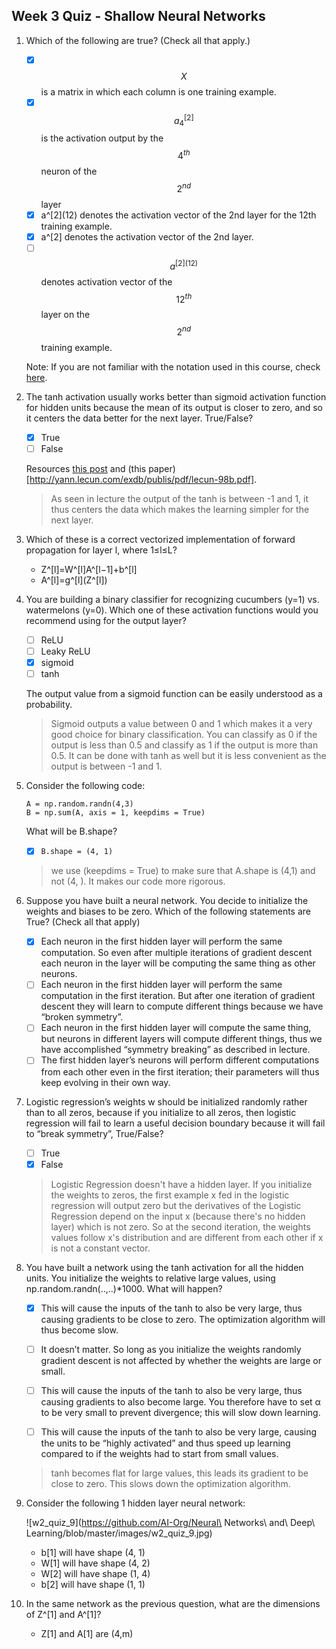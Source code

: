 ## Week 3 Quiz -  Shallow Neural Networks

1. Which of the following are true? (Check all that apply.)

    - [X] $$X$$ is a matrix in which each column is one training example.
    - [X] $$a^{[2]}_4$$ is the activation output by the $$4^{th}$$ neuron of the $$2^{nd}$$ layer
    - [X] a^\[2\](12) denotes the activation vector of the 2nd layer for the 12th training example.
    - [X] a^[2] denotes the activation vector of the 2nd layer.
    - [ ] $$a^{[2](12)}$$ denotes activation vector of the $$12^{th}$$ layer on the $$2^{nd}$$ training example.

    Note: If you are not familiar with the notation used in this course, check [here](https://www.coursera.org/learn/neural-networks-deep-learning/resources/YsZjP).

2. The tanh activation usually works better than sigmoid activation function for hidden units because the mean of its output is closer to zero, and so it centers the data better for the next layer. True/False?

    - [x] True
    - [ ] False

    Resources [this post](https://stats.stackexchange.com/a/101563/169377) and (this paper)[http://yann.lecun.com/exdb/publis/pdf/lecun-98b.pdf].

    > As seen in lecture the output of the tanh is between -1 and 1, it thus centers the data which makes the learning simpler for the next layer.

3. Which of these is a correct vectorized implementation of forward propagation for layer l, where 1≤l≤L?

    - Z^[l]=W^[l]A^[l−1]+b^[l]
    - A^[l]=g^\[l](Z^[l])

4. You are building a binary classifier for recognizing cucumbers (y=1) vs. watermelons (y=0). Which one of these activation functions would you recommend using for the output layer?

    - [ ] ReLU
    - [ ] Leaky ReLU
    - [x] sigmoid
    - [ ] tanh

    The output value from a sigmoid function can be easily understood as a probability.

    > Sigmoid outputs a value between 0 and 1 which makes it a very good choice for binary classification. You can classify as 0 if the output is less than 0.5 and classify as 1 if the output is more than 0.5. It can be done with tanh as well but it is less convenient as the output is between -1 and 1.

5. Consider the following code:

    ```
    A = np.random.randn(4,3)
    B = np.sum(A, axis = 1, keepdims = True)
    ```

    What will be B.shape?

    - [X] `B.shape = (4, 1)`

    >  we use (keepdims = True) to make sure that A.shape is (4,1) and not (4, ). It makes our code more rigorous.

6. Suppose you have built a neural network. You decide to initialize the weights and biases to be zero. Which of the following statements are True? (Check all that apply)

    - [x] Each neuron in the first hidden layer will perform the same computation. So even after multiple iterations of gradient descent each neuron in the layer will be computing the same thing as other neurons.
    - [ ] Each neuron in the first hidden layer will perform the same computation in the first iteration. But after one iteration of gradient descent they will learn to compute different things because we have “broken symmetry”.
    - [ ] Each neuron in the first hidden layer will compute the same thing, but neurons in different layers will compute different things, thus we have accomplished “symmetry breaking” as described in lecture.
    - [ ] The first hidden layer’s neurons will perform different computations from each other even in the first iteration; their parameters will thus keep evolving in their own way.

7. Logistic regression’s weights w should be initialized randomly rather than to all zeros, because if you initialize to all zeros, then logistic regression will fail to learn a useful decision boundary because it will fail to “break symmetry”, True/False?

    - [ ] True
    - [x] False

    >  Logistic Regression doesn't have a hidden layer. If you initialize the weights to zeros, the first example x fed in the logistic regression will output zero but the derivatives of the Logistic Regression depend on the input x (because there's no hidden layer) which is not zero. So at the second iteration, the weights values follow x's distribution and are different from each other if x is not a constant vector.

8. You have built a network using the tanh activation for all the hidden units. You initialize the weights to relative large values, using np.random.randn(..,..)*1000. What will happen?

    - [x] This will cause the inputs of the tanh to also be very large, thus causing gradients to be close to zero. The optimization algorithm will thus become slow.
    - [ ] It doesn’t matter. So long as you initialize the weights randomly gradient descent is not affected by whether the weights are large or small.
    - [ ] This will cause the inputs of the tanh to also be very large, thus causing gradients to also become large. You therefore have to set α to be very small to prevent divergence; this will slow down learning.
    - [ ] This will cause the inputs of the tanh to also be very large, causing the units to be “highly activated” and thus speed up learning compared to if the weights had to start from small values.


    > tanh becomes flat for large values, this leads its gradient to be close to zero. This slows down the optimization algorithm.

9. Consider the following 1 hidden layer neural network:

    ![w2_quiz_9](https://github.com/AI-Org/Neural\ Networks\ and\ Deep\ Learning/blob/master/images/w2_quiz_9.jpg)

    - b[1] will have shape (4, 1)
    - W[1] will have shape (4, 2)
    - W[2] will have shape (1, 4)
    - b[2] will have shape (1, 1)


10. In the same network as the previous question, what are the dimensions of Z^[1] and A^[1]?

    - Z[1] and A[1] are (4,m)
